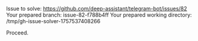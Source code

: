 Issue to solve: https://github.com/deep-assistant/telegram-bot/issues/82
Your prepared branch: issue-82-f788b4ff
Your prepared working directory: /tmp/gh-issue-solver-1757537408266

Proceed.